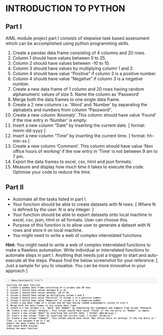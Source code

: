 # INTRODUCTION TO PYTHON

## Part I

AIML module project part I consists of stepwise task based assessment which can be accomplished using python programming skills.

1. Create a pandas data frame consisting of 4 columns and 20 rows.
2. Column 1 should have values between 0 to 25.
3. Column 2 should have values between -10 to 10.
4. Column 3 should have values by multiplying column 1 and 2.
5. Column 4 should have value “Positive” if column 3 is a positive number.
6. Column 4 should have value “Negative” if column 3 is a negative number.
7. Create a new data frame of 1 column and 20 rows having random alphanumeric values of size 5. Name the column as ‘Password’
8. Merge both the data frames to one single data frame.
9. Create a 2 new columns i.e. ‘Word’ and ‘Number’ by separating the alphabets and numbers from column “Password”.
10. Create a new column ‘Anomaly’. This column should have value ‘Found’ if the row entry in ‘Number’ is empty.
11. Insert a new column “Date” by inserting the current date. [ format: mmm-dd-yyyy ]
12. Insert a new column “Time” by inserting the current time. [ format: hh-mm-ss ]
13. Create a new column ‘Comment’. This column should have value ‘Non office hours of working’ if the row entry in ‘Time’ is not between 9 am to 7 pm.
14. Export the data frames to excel, csv, html and json formats.
15. Measure and display how much time it takes to execute the code. Optimise your code to reduce the time.

## Part II

- Automate all the tasks listed in part I.
- Your function should be able to create datasets with N rows. [ Where N is defined by the user. N is any integer. ]
- Your function should be able to export datasets onto local machine in excel, csv, json, html or all formats. User can choose this.
- Purpose of this function is to allow user to generate a dataset with N rows and store it on local machine.
- You might need to write a web of complex interrelated functions

**Hint:** You might need to write a web of complex interrelated functions to make a flawless automation. Write individual or interrelated functions to automate steps in part I. Anything that needs just a trigger to start and auto-execute all the steps. Please find the below screenshot for your reference: [ Just a sample for you to visualise. You can be more innovative in your approach ]

![alt text](image.png)
